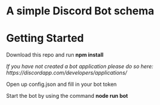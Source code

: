 # A simple Discord Bot schema

# Getting Started
  <p>Download this repo and run <b>npm install</b></p>
    <p><i>  If you have not created a bot application please do so here: https://discordapp.com/developers/applications/</i></p>
  <p>Open up config.json and fill in your bot token</p>
  <p>Start the bot by using the command <b>node run bot</b></p>
